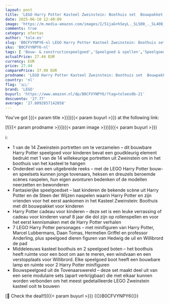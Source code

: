 ```yaml
---
layout: post
title: 'LEGO Harry Potter Kasteel Zweinstein: Boothuis set  Bouwpakket voor Kinderen met 2 Bouwbare Speelgoed Boten en 5 minifiguren  Rollenspellen Cadeau voor Meisjes  Jongens en Fans vanaf 8 jaar 76426'
date: 2025-06-10 12:40:09
image: 'https://m.media-amazon.com/images/I/51jaG+hSeyL._SL500_._SL400_.jpg'
comments: true
category: ofertas
author: 'tole.es'
slug: 'B0CFVYNPY6-nl LEGO Harry Potter Kasteel Zweinstein: Boothuis set...'
sku: 'B0CFVYNPY6-nl'
tags: [ 'Bouw- & constructiespeelgoed','Speelgoed & spellen','Speelgoedbouwsets','lego','🇳🇱', ]
actualPrice: 27.44 EUR
currency: EUR
price: 27.44
comparePrice: 37.99 EUR
prodname: 'LEGO Harry Potter Kasteel Zweinstein: Boothuis set  Bouwpakket voor Kinderen met 2 Bouwbare Speelgoed Boten en 5 minifiguren  Rollenspellen Cadeau voor Meisjes  Jongens en Fans vanaf 8 jaar 76426'
country: 'nl'
flag: '🇳🇱'
brand: 'LEGO'
buyurl: 'https://www.amazon.nl/dp/B0CFVYNPY6/?tag=tolees0b-21'
descuento: '27.77'
average: '27.8092857142858'
---
```


You've got [{{< param title >}}]({{< param buyurl >}}) at the following link:

[![{{< param prodname >}}]({{< param image >}})]({{< param buyurl >}})

ℹ️:

- 1 van de 14 Zweinstein portretten om te verzamelen – dit bouwbare Harry Potter speelgoed voor kinderen bevat een goudkleurig element bedrukt met 1 van de 14 willekeurige portretten uit Zweinstein om in het boothuis van het kasteel te hangen
- Onderdeel van een uitgebreide reeks – met de LEGO Harry Potter bouw- en speelsets kunnen jonge tovenaars, heksen en dreuzels beroemde scènes naspelen, hun eigen avonturen bedenken of de modellen neerzetten en bewonderen
- Fantasierijke speelgoedset – laat kinderen de bekende scène uit Harry Potter en de Steen der Wijzen naspelen waarin Harry Potter en zijn vrienden voor het eerst aankomen in het Kasteel Zweinstein: Boothuis met dit bouwpakket voor kinderen
- Harry Potter cadeau voor kinderen – deze set is een leuke verrassing of cadeau voor kinderen vanaf 8 jaar die dol zijn op rollenspellen en voor het eerst kennismaken met de Harry Potter verhalen
- 7 LEGO Harry Potter personages – met minifiguren van Harry Potter, Marcel Lubbermans, Daan Tomas, Hermelien Griffel en professor Anderling, plus speelgoed dieren figuren van Hedwig de uil en Willibrord de pad
- Middeleeuws kasteel boothuis en 2 speelgoed boten – het boothuis heeft ruimte voor een boot om aan te meren, een windvaan en een verstopplaats voor Willibrord. Elke speelgoed boot heeft een bouwbare lamp en ruimte voor 2 Harry Potter minifiguren
- Bouwspeelgoed uit de Tovenaarswereld – deze set maakt deel uit van een serie modulaire sets (apart verkrijgbaar) die met elkaar kunnen worden verbonden om het meest gedetailleerde LEGO Zweinstein kasteel ooit te bouwen

[🛒 Check the deal!!]({{< param buyurl >}})
{{<world>}}B0CFVYNPY6{{</world>}}
